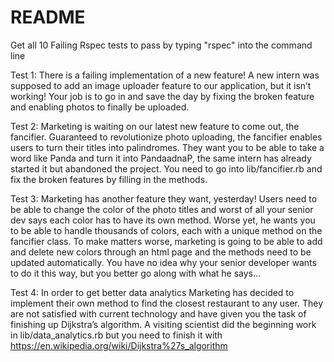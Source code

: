 # README

Get all 10 Failing Rspec tests to pass by typing "rspec" into the command line

Test 1: There is a failing implementation of a new feature! A new intern was supposed to add an image uploader feature to our application, but it isn’t working! Your job is to go in and save the day by fixing the broken feature and enabling photos to finally be uploaded. 

Test 2: Marketing is waiting on our latest new feature to come out, the fancifier. Guaranteed to revolutionize photo uploading, the fancifier enables users to turn their titles into palindromes. They want you to be able to take a word like Panda and turn it into PandaadnaP, the same intern has already started it but abandoned the project. You need to go into lib/fancifier.rb and fix the broken features by filling in the methods. 

Test 3: Marketing has another feature they want, yesterday! Users need to be able to change the color of the photo titles and worst of all your senior dev says each color has to have its own method. Worse yet, he wants you to be able to handle thousands of colors, each with a unique method on the fancifier class. To make matters worse, marketing is going to be able to add and delete new colors through an html page and the methods need to be updated automatically. You have no idea why your senior developer wants to do it this way, but you better go along with what he says...

Test 4: In order to get better data analytics Marketing has decided to implement their own method to find the closest restaurant to any user. They are not satisfied with current technology and have given you the task of finishing up Dijkstra’s algorithm. A visiting scientist did the beginning work in lib/data_analytics.rb but you need to finish it with https://en.wikipedia.org/wiki/Dijkstra%27s_algorithm
